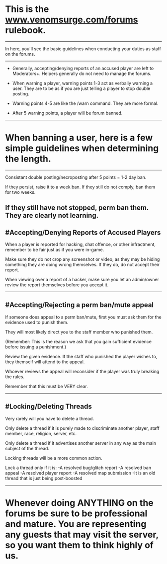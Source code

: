 # This is the www.venomsurge.com/forums rulebook.
--------------------------------------------------------------------------------------------------------------------------------------

In here, you'll see the basic guidelines when conducting your duties as staff on the forums.

--------------------------------------------------------------------------------------------------------------------------------------
- Generally, accepting/denying reports of an accused player are left to Moderators+. Helpers generally do not need to manage the forums.

- When warning a player, warning points 1-3 act as verbally warning a user. They are to be as if you are just telling a player to stop double posting.
- Warning points 4-5 are like the /warn command. They are more formal.
- After 5 warning points, a player will be forum banned.

--------------------------------------------------------------------------------------------------------------------------------------
# When banning a user, here is a few simple guidelines when determining the length.
--------------------------------------------------------------------------------------------------------------------------------------
Consistant double posting/necroposting after 5 points = 1-2 day ban.

If they persist, raise it to a week ban. If they still do not comply, ban them for two weeks.

If they still have not stopped, perm ban them. They are clearly not learning.
--------------------------------------------------------------------------------------------------------------------------------------
#Accepting/Denying Reports of Accused Players
--------------------------------------------------------------------------------------------------------------------------------------

When a player is reported for hacking, chat offence, or other infractment, remember to be fair just as if you were in-game.

Make sure they do not crop any screenshot or video, as they may be hiding something they are doing wrong themselves.
If they do, do not accept their report.

When viewing over a report of a hacker, make sure you let an admin/owner review the report themselves before you accept it.

--------------------------------------------------------------------------------------------------------------------------------------
#Accepting/Rejecting a perm ban/mute appeal
--------------------------------------------------------------------------------------------------------------------------------------

If someone does appeal to a perm ban/mute, first you must ask them for the evidence used to punish them.

They will most likely direct you to the staff member who punished them.

(Remember: This is the reason we ask that you gain sufficient evidence before issuing a punishment.)

Review the given evidence. If the staff who punished the player wishes to, they themself will attend to the appeal.

Whoever reviews the appeal will reconsider if the player was truly breaking the rules.

Remember that this must be VERY clear.

-------------------------------------------------------------------------------------------------------------------------
#Locking/Deleting Threads
-------------------------------------------------------------------------------------------------------------------------

Very rarely will you have to delete a thread.

Only delete a thread if it is purely made to discriminate another player, staff member, race, religion, server, etc. 

Only delete a thread if it advertises another server in any way as the main subject of the thread.

Locking threads will be a more common action.

Lock a thread only if it is:
-A resolved bug/glitch report
-A resolved ban appeal
-A resolved player report
-A resolved map submission
-It is an old thread that is just being post-boosted

------------------------------------------------------------------------------------------------------------------------------------

# Whenever doing ANYTHING on the forums be sure to be professional and mature. You are representing any guests that may visit the server, so you want them to think highly of us.
